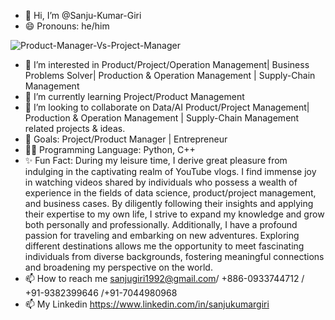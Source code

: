 - 👋 Hi, I’m @Sanju-Kumar-Giri
- 😄 Pronouns: he/him

![Product-Manager-Vs-Project-Manager](https://github.com/Sanju-Kumar-Giri/Sanju-Kumar-Giri/assets/77228006/99997110-7010-499f-8157-65f1aa4fa77d)





- 👀 I’m interested in Product/Project/Operation Management| Business Problems Solver| Production & Operation Management | Supply-Chain Management 
- 🌱 I’m currently learning Project/Product Management 
- 💞️ I’m looking to collaborate on Data/AI Product/Project Management| Production & Operation Management | Supply-Chain Management  related projects & ideas. 
- 🥅 Goals: Project/Product Manager | Entrepreneur 
- 👨‍💻 Programming Language: Python, C++
- ✨ Fun Fact: During my leisure time, I derive great pleasure from indulging in the captivating realm of YouTube vlogs. I find immense joy in watching videos shared by individuals who possess a wealth of experience in the fields of data science, product/project management, and business cases. By diligently following their insights and applying their expertise to my own life, I strive to expand my knowledge and grow both personally and professionally.
Additionally, I have a profound passion for traveling and embarking on new adventures. Exploring different destinations allows me the opportunity to meet fascinating individuals from diverse backgrounds, fostering meaningful connections and broadening my perspective on the world.
- 📫 How to reach me sanjugiri1992@gmail.com/ +886-0933744712 / +91-9382399646 /+91-7044980968
- 📫 My Linkedin https://www.linkedin.com/in/sanjukumargiri 

<!---
Sanju-Kumar-Giri/Sanju-Kumar-Giri is a ✨ special ✨ repository because its `README.md` (this file) appears on your GitHub profile.
You can click the Preview link to take a look at your changes.
--->
